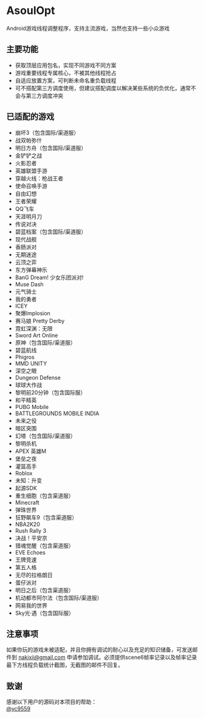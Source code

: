 # AsoulOpt
Android游戏线程调整程序，支持主流游戏，当然也支持一些小众游戏

## 主要功能
- 获取顶层应用包名，实现不同游戏不同方案
- 游戏重要线程专属核心，不被其他线程抢占
- 自适应放置方案，可判断未命名重负载线程
- 可不搭配第三方调度使用，但建议搭配调度以解决某些系统的负优化，通常不会与第三方调度冲突

## 已适配的游戏
- 崩坏3（包含国际/渠道服）
- 战双帕弥什
- 明日方舟（包含国际/渠道服）
- 金铲铲之战
- 火影忍者
- 英雄联盟手游
- 穿越火线：枪战王者
- 使命召唤手游
- 自由幻想
- 王者荣耀
- QQ飞车
- 天涯明月刀
- 传说对决
- 碧蓝档案（包含国际/渠道服）
- 现代战舰
- 香肠派对
- 无期迷途
- 云顶之弈
- 东方弹幕神乐
- BanG Dream! 少女乐团派对!
- Muse Dash
- 元气骑士
- 我的勇者
- ICEY
- 聚爆Implosion
- 赛马娘 Pretty Derby
- 霓虹深渊：无限
- Sword Art Online
- 原神（包含国际/渠道服）
- 碧蓝航线
- Phigros
- MMD UNITY
- 深空之眼
- Dungeon Defense
- 球球大作战
- 黎明前20分钟（包含国际服）
- 和平精英
- PUBG Mobile
- BATTLEGROUNDS MOBILE INDIA
- 未来之役
- 暗区突围
- 幻塔（包含国际/渠道服）
- 黎明杀机
- APEX 英雄M
- 堡垒之夜
- 灌篮高手
- Roblox
- 未知：升变
- 起源SDK
- 重生细胞（包含渠道服）
- Minecraft
- 弹珠世界
- 狂野飙车9（包含渠道服）
- NBA2K20
- Rush Rally 3
- 决战！平安京
- 猎魂觉醒（包含渠道服）
- EVE Echoes
- 王牌竞速
- 第五人格
- 无尽的拉格朗日
- 蛋仔派对
- 明日之后（包含渠道服）
- 机动都市阿尔法（包含国际/渠道服）
- 网易我的世界
- Sky光·遇（包含国际服）

## 注意事项
如果你玩的游戏未被适配，并且你拥有调试的耐心以及充足的知识储备，可发送邮件到 nakixii@gmail.com 申请参加调试。必须提供scene6帧率记录以及帧率记录最下方线程负载统计截图，无截图的邮件不回复。

## 致谢
感谢以下用户的源码对本项目的帮助：  
[@yc9559](https://github.com/yc9559)

